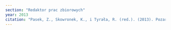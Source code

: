 ```yaml
---
section: "Redaktor prac zbiorowych"
year: 2013
citation: "Pasek, Z., Skowronek, K., i Tyrała, R. (red.). (2013). Pozareligjne wymiary duchowości. Kraków: Libron."
---
```


